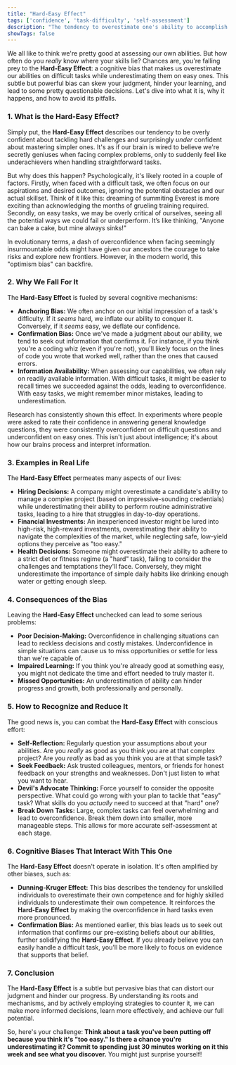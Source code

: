 ```yaml
---
title: "Hard-Easy Effect"
tags: ['confidence', 'task-difficulty', 'self-assessment']
description: "The tendency to overestimate one's ability to accomplish hard tasks and underestimate one's ability to accomplish easy tasks."
showTags: false
---
```



We all like to think we're pretty good at assessing our own abilities. But how often do you *really* know where your skills lie? Chances are, you're falling prey to the **Hard-Easy Effect**: a cognitive bias that makes us overestimate our abilities on difficult tasks while underestimating them on easy ones. This subtle but powerful bias can skew your judgment, hinder your learning, and lead to some pretty questionable decisions. Let's dive into what it is, why it happens, and how to avoid its pitfalls.

### 1. What is the Hard-Easy Effect?

Simply put, the **Hard-Easy Effect** describes our tendency to be overly confident about tackling hard challenges and surprisingly *under* confident about mastering simpler ones. It's as if our brain is wired to believe we're secretly geniuses when facing complex problems, only to suddenly feel like underachievers when handling straightforward tasks.

But why does this happen? Psychologically, it's likely rooted in a couple of factors. Firstly, when faced with a difficult task, we often focus on our aspirations and desired outcomes, ignoring the potential obstacles and our actual skillset. Think of it like this: dreaming of summiting Everest is more exciting than acknowledging the months of grueling training required. Secondly, on easy tasks, we may be overly critical of ourselves, seeing all the potential ways we could fail or underperform. It’s like thinking, "Anyone can bake a cake, but mine always sinks!"

In evolutionary terms, a dash of overconfidence when facing seemingly insurmountable odds might have given our ancestors the courage to take risks and explore new frontiers. However, in the modern world, this "optimism bias" can backfire.

### 2. Why We Fall For It

The **Hard-Easy Effect** is fueled by several cognitive mechanisms:

*   **Anchoring Bias:** We often anchor on our initial impression of a task's difficulty. If it *seems* hard, we inflate our ability to conquer it. Conversely, if it *seems* easy, we deflate our confidence.
*   **Confirmation Bias:** Once we've made a judgment about our ability, we tend to seek out information that confirms it. For instance, if you think you're a coding whiz (even if you're not), you'll likely focus on the lines of code you wrote that worked well, rather than the ones that caused errors.
*   **Information Availability:** When assessing our capabilities, we often rely on readily available information. With difficult tasks, it might be easier to recall times we succeeded against the odds, leading to overconfidence. With easy tasks, we might remember minor mistakes, leading to underestimation.

Research has consistently shown this effect. In experiments where people were asked to rate their confidence in answering general knowledge questions, they were consistently overconfident on difficult questions and underconfident on easy ones. This isn't just about intelligence; it's about how our brains process and interpret information.

### 3. Examples in Real Life

The **Hard-Easy Effect** permeates many aspects of our lives:

*   **Hiring Decisions:** A company might overestimate a candidate's ability to manage a complex project (based on impressive-sounding credentials) while underestimating their ability to perform routine administrative tasks, leading to a hire that struggles in day-to-day operations.
*   **Financial Investments:** An inexperienced investor might be lured into high-risk, high-reward investments, overestimating their ability to navigate the complexities of the market, while neglecting safe, low-yield options they perceive as "too easy."
*   **Health Decisions:** Someone might overestimate their ability to adhere to a strict diet or fitness regime (a "hard" task), failing to consider the challenges and temptations they'll face. Conversely, they might underestimate the importance of simple daily habits like drinking enough water or getting enough sleep.

### 4. Consequences of the Bias

Leaving the **Hard-Easy Effect** unchecked can lead to some serious problems:

*   **Poor Decision-Making:** Overconfidence in challenging situations can lead to reckless decisions and costly mistakes. Underconfidence in simple situations can cause us to miss opportunities or settle for less than we're capable of.
*   **Impaired Learning:** If you think you're already good at something easy, you might not dedicate the time and effort needed to truly master it.
*   **Missed Opportunities:** An underestimation of ability can hinder progress and growth, both professionally and personally.

### 5. How to Recognize and Reduce It

The good news is, you can combat the **Hard-Easy Effect** with conscious effort:

*   **Self-Reflection:** Regularly question your assumptions about your abilities. Are you *really* as good as you think you are at that complex project? Are you *really* as bad as you think you are at that simple task?
*   **Seek Feedback:** Ask trusted colleagues, mentors, or friends for honest feedback on your strengths and weaknesses. Don't just listen to what you want to hear.
*   **Devil's Advocate Thinking:** Force yourself to consider the opposite perspective. What could go wrong with your plan to tackle that "easy" task? What skills do you *actually* need to succeed at that "hard" one?
*   **Break Down Tasks:** Large, complex tasks can feel overwhelming and lead to overconfidence. Break them down into smaller, more manageable steps. This allows for more accurate self-assessment at each stage.

### 6. Cognitive Biases That Interact With This One

The **Hard-Easy Effect** doesn't operate in isolation. It's often amplified by other biases, such as:

*   **Dunning-Kruger Effect:** This bias describes the tendency for unskilled individuals to overestimate their own competence and for highly skilled individuals to underestimate their own competence. It reinforces the **Hard-Easy Effect** by making the overconfidence in hard tasks even more pronounced.
*   **Confirmation Bias:** As mentioned earlier, this bias leads us to seek out information that confirms our pre-existing beliefs about our abilities, further solidifying the **Hard-Easy Effect**. If you already believe you can easily handle a difficult task, you'll be more likely to focus on evidence that supports that belief.

### 7. Conclusion

The **Hard-Easy Effect** is a subtle but pervasive bias that can distort our judgment and hinder our progress. By understanding its roots and mechanisms, and by actively employing strategies to counter it, we can make more informed decisions, learn more effectively, and achieve our full potential.

So, here's your challenge: **Think about a task you've been putting off because you think it's "too easy." Is there a chance you're underestimating it? Commit to spending just 30 minutes working on it this week and see what you discover.** You might just surprise yourself!

